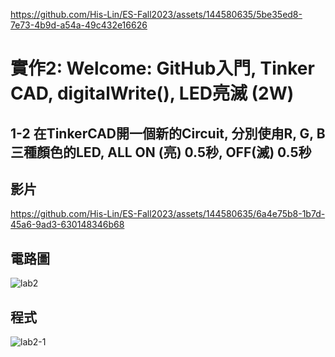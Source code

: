 
https://github.com/His-Lin/ES-Fall2023/assets/144580635/5be35ed8-7e73-4b9d-a54a-49c432e16626
# 實作2: Welcome: GitHub入門, Tinker CAD, digitalWrite(), LED亮滅 (2W) 

## 1-2 在TinkerCAD開一個新的Circuit, 分別使甪R, G, B三種顏色的LED, ALL ON (亮) 0.5秒, OFF(滅) 0.5秒

## 影片

https://github.com/His-Lin/ES-Fall2023/assets/144580635/6a4e75b8-1b7d-45a6-9ad3-630148346b68

## 電路圖

![lab2](https://github.com/His-Lin/ES-Fall2023/assets/144580635/d6f1f54b-9a27-4a9a-b0e0-140abc160a2a)

## 程式

![lab2-1](https://github.com/His-Lin/ES-Fall2023/assets/144580635/21c9ab98-511f-43bd-9f04-3135a6b19ff5)

